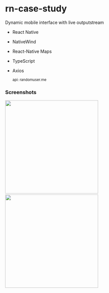 # rn-case-study
Dynamic mobile interface with live outputstream

* React Native
* NativeWind
* React-Native Maps
* TypeScript
* Axios

  <sub> api:  randomuser.me </sub>

### Screenshots

<div>
<img src="https://user-images.githubusercontent.com/20740521/206480670-0e3f609c-e710-48a7-a6d1-300ded735a07.png" width="300">
&nbsp;
&nbsp;
&nbsp;
<img src="https://user-images.githubusercontent.com/20740521/206480754-24c1bc5b-8c92-4146-82a8-5dff43216566.png" width="300">
</div>

